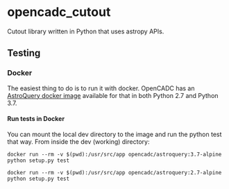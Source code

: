 # opencadc_cutout
Cutout library written in Python that uses astropy APIs.

## Testing

### Docker 
The easiest thing to do is to run it with docker.  OpenCADC has an [AstroQuery docker image](https://hub.docker.com/r/opencadc/astroquery/) available for that
in both Python 2.7 and Python 3.7.

#### Run tests in Docker

You can mount the local dev directory to the image and run the python test that way.  From inside the dev (working) directory:

`docker run --rm -v $(pwd):/usr/src/app opencadc/astroquery:3.7-alpine python setup.py test`

`docker run --rm -v $(pwd):/usr/src/app opencadc/astroquery:2.7-alpine python setup.py test`
